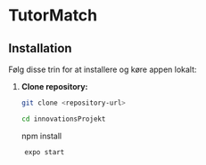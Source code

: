 # TutorMatch

## Installation

Følg disse trin for at installere og køre appen lokalt:

1. **Clone repository:**

   ```bash
   git clone <repository-url>

   cd innovationsProjekt
   ```

   npm install

```
    expo start

```
